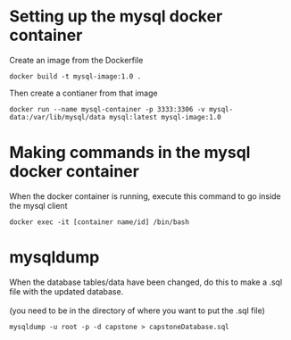 # Setting up the mysql docker container
Create an image from the Dockerfile
```
docker build -t mysql-image:1.0 .
```

Then create a contianer from that image
```
docker run --name mysql-container -p 3333:3306 -v mysql-data:/var/lib/mysql/data mysql:latest mysql-image:1.0
```

# Making commands in the mysql docker container 
When the docker container is running, execute this command to go inside the mysql client
```
docker exec -it [container name/id] /bin/bash
```

# mysqldump
When the database tables/data have been changed, do this to make a .sql file with the updated database. <br><br>
(you need to be in the directory of where you want to put the .sql file)
```
mysqldump -u root -p -d capstone > capstoneDatabase.sql
```

